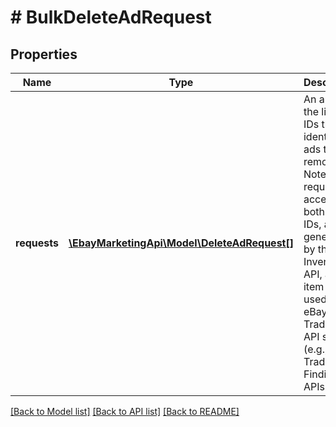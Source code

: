 # # BulkDeleteAdRequest

## Properties

Name | Type | Description | Notes
------------ | ------------- | ------------- | -------------
**requests** | [**\EbayMarketingApi\Model\DeleteAdRequest[]**](DeleteAdRequest.md) | An array of the listing IDs that identify the ads to remove. Note: This request accepts both listing IDs, as generated by the Inventory API, and an item IDs, as used in the eBay Traditional API set (e.g., the Trading and Finding APIs). | [optional] 

[[Back to Model list]](../../README.md#documentation-for-models) [[Back to API list]](../../README.md#documentation-for-api-endpoints) [[Back to README]](../../README.md)


